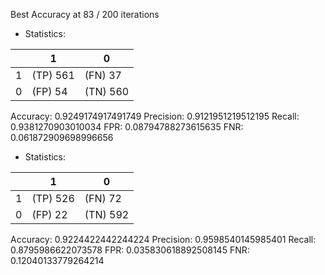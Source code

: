 Best Accuracy at 83 / 200 iterations
* Statistics: 

|          |    1     |    0     |
|----------|----------|----------|
|    1     | (TP) 561 | (FN) 37  |
|    0     | (FP) 54  | (TN) 560 |
Accuracy: 0.9249174917491749
Precision: 0.9121951219512195
Recall: 0.9381270903010034
FPR: 0.08794788273615635
FNR: 0.061872909698996656
* Statistics: 

|          |    1     |    0     |
|----------|----------|----------|
|    1     | (TP) 526 | (FN) 72  |
|    0     | (FP) 22  | (TN) 592 |
Accuracy: 0.9224422442244224
Precision: 0.9598540145985401
Recall: 0.8795986622073578
FPR: 0.035830618892508145
FNR: 0.12040133779264214